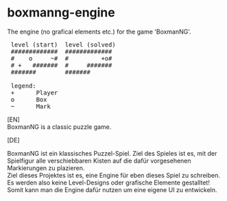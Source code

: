 boxmanng-engine
===============

The engine (no grafical elements etc.) for the game 'BoxmanNG'. 

<pre>
 level (start)  level (solved)
 #############  #############
 #    o     ~#  #         +o#
 # +   #######  #     #######
 #######        #######
 
 legend:
 +      Player
 o      Box
 ~      Mark
</pre>

[EN]<br />
BoxmanNG is a classic puzzle game.

[DE]<br />

BoxmanNG ist ein klassisches Puzzel-Spiel. Ziel des Spieles ist es, mit der Spielfigur alle verschiebbaren Kisten auf die dafür vorgesehenen Markierungen zu plazieren.
<br />
Ziel dieses Projektes ist es, eine Engine für eben dieses Spiel zu schreiben. Es werden also keine Level-Designs oder grafische Elemente gestalltet! Somit kann man die Engine dafür nutzen um eine eigene UI zu entwickeln.
